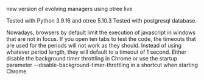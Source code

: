 new version of evolving managers using otree live

Tested with Python 3.9.16 and otree 5.10.3
Tested with postgresql database. 

Nowadays, browsers by default limit the execution of javascript in windows that are not in focus. If you open ten tabs to test the code, the timeouts that are used for the periods will not work as they should. Instead of using whatever period length, they will default to a timeout of 1 second. Either disable the background timer throttling in Chrome or use the startup parameter --disable-background-timer-throttling in a shortcut when starting Chrome. 
